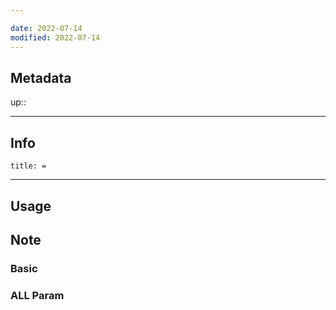 ```yaml
---

date: 2022-07-14
modified: 2022-07-14
---
```

## Metadata
up:: 

---
## Info
```ad-info
title: =
```
---
## Usage

## Note
### Basic

### ALL Param